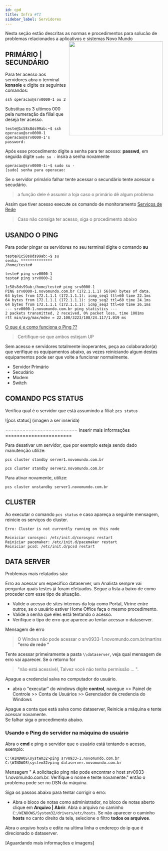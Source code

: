 ```yaml
---
id: cpd
title: Infra #TI
sidebar_label: Servidores
---
```


Nesta seção estão descritas as normas e procedimentos para solucão de problemas 
relacionados a aplicativos e sistemas Novo Mundo 
<img src="../img/logo2.png" alt="" style="float:right;width:300px"/>

## PRIMÁRIO | SECUNDÁRIO

Para ter acesso aos servidores abra o terminal **konsole** e digite os seguintes comandos:
```
ssh operacao@srv0000-1 ou 2 
```

Substitua os 3 ultimos 000 pela numeração da filial que deseja ter acesso.
```
teste@1c58s8ds99ab:~$ ssh operacao@srv0000-1
operacao@srv0000-1's password:
```
Após esse procedimento digite a senha para ter acesso: **passwd**, em seguida digite ``` sudo su - ``` insira a senha novamente
```
operacao@srv0000-1:~$ sudo su -
[sudo] senha para operacao:
```
Se o servidor primário falhar tente acessar o secundário tente acessar o secudário.
>a função dele é assumir a loja caso o primário dê algum problema

Assim que tiver acesso execute os comando de monitoramento 
[Serviços de Rede](servicosrede.md)

>Caso não consiga ter acesso, siga o procedimento abaixo


## USANDO O PING
Para poder pingar os servidores no seu terminal digite o comando **su**
```
teste@1c58s8ds99ab:~$ su
senha: **************
/home/teste# 
```
```
teste# ping srv0000-1 
teste# ping srv0000-2

1c58s8ds99ab:/home/teste# ping srv0000-1
PING srv0000-1.novomundo.com.br (172.1.1.1) 56(84) bytes of data.
64 bytes from 172.1.1.1 (172.1.1.1): icmp_seq1 ttl=60 time 22.1ms
64 bytes from 172.1.1.1 (172.1.1.1): icmp_seq2 ttl=60 time 24.1ms
64 bytes from 172.1.1.1 (172.1.1.1): icmp_seq3 ttl=60 time 26.1ms
--- srv0000-1.novomundo.com.br ping statistics ---
2 packets transmitted, 2 received, 0% packet loss, time 1001ms
rtt min/avg/max/mdev = 22.100/3223/108/24.117/1.019 ms
```

[O que é e como funciona o Ping ??](cpd.md)

>Certifique-se que ambos estejam UP

Sem acesso e servidores totalmente inoperantes, peça ao colaborador(a) que verifique os equipamentos abaixo, as vezes reiniciando algum destes equipamentos pode ser que volte a funcionar normalmente.
* Servidor Primário 
* Secudário
* Modem 
* Switch

## COMANDO PCS STATUS

Verifica qual é o servidor que está assumindo a filial: ```pcs status```

![pcs status] (imagen a ser inserida)

========================= Inserir mais informações =======================

Para desativar um servidor, que por exemplo esteja sendo dado manutenção utilize:

`pcs cluster standby server1.novomundo.com.br`

`pcs cluster standby server2.novomundo.com.br`

Para ativar novamente, utilize:

`pcs cluster unstandby server1.novomundo.com.br`

## CLUSTER

Ao executar o comando `pcs status` e caso apareça a seguinte mensagem, reinicie os serviços do cluster.

`Erro: Cluster is not currently running on this node`

```
Reiniciar corosync: /etc/init.d/corosync restart
Reiniciar pacemaker: /etc/init.d/pacemaker restart
Reiniciar pcsd: /etc/init.d/pcsd restart
```

## DATA SERVER

Problemas mais relatados são:

 Erro ao acessar um específico dataserver, um Analista sempre vai perguntar quais testes já foram efetuados. Segue a lista a baixo de como proceder com esse tipo de situação.
* Valide o acesso de sites internos da loja como Portal, Vtrine entre outros, se o usuário estiver Home Office faça o mesmo procedimento.
* Valide a senha que eles está tentando o acesso. 
* Verifique o tipo de erro que aparece ao tentar acessar o dataserver.

Mensagem de erro 
> O Windws não pode acessar o srv0933-1.novomundo.com.br/martins **"erro de rede "**

Tente acessar primeiramente a pasta `\\dataserver`, veja qual mensagem de erro vai aparecer.
Se o retorno for 
>"não está acessivél, Talvez você não tenha permissão ... ".

Apague a credencial salva no computador do usuário.
* abra o "executar" do windows digite **control**, navegue >> Painel de Controle >> Conta de Usuários >> Gerenciador de credencia do Windows  

Apague a conta que está salva como dataserver, Reinicie a máquina e tente acessar novamente.    
Se falhar siga o procedimento abaixo.

### Usando o Ping do servidor na máquina do usuário


Abra o **cmd** e ping o servidor que o usuário está tentando o acesso, exemplo: 

```
C:\WINDWOS\system32>ping srv0933-1.novomundo.com.br  
C:\WINDWOS\system32>ping dataserver.novomundo.com.br
```
Mensagem  " A solicitação ping não pode encontrar o host srv0933-1.novomundo.com.br. Verifique o nome e tente novamente." então o problema pode ser no DSN da máquina.

Siga os passos abaixo para tentar corrigir o erro:
* Abra o bloco de notas como administrador, no bloco de notas aberto clique em **Arquivo | Abrir**. Abra o arquivo no caminho `C:/WINDOWS/System32/drivers/etc/hosts`.
Se não aparecer o caminho **hosts** no canto direito da tela, selecione o filtro **todos os arquivos**.

Abra o arquivo hosts e edite na ultima linha o endereço do ip que é direcionado o dataserver.

[Aguardando mais informações e imagens]



